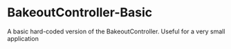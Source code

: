 # BakeoutController-Basic
A basic hard-coded version of the BakeoutController. Useful for a very small application
